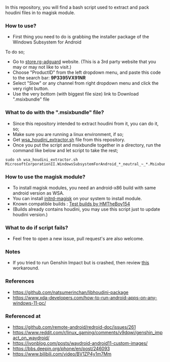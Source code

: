 In this repository, you will find a bash script used to extract and pack houdini files in to magisk module.

### How to use?
- First thing you need to do is grabbing the installer package of the Windows Subsystem for Android

To do so;
- Go to [store.rg-adguard](https://store.rg-adguard.net/) website. (This is a 3rd party website that you may or may not like to visit.)
- Choose "ProductID" from the left dropdown menu, and paste this code to the search bar: **9P3395VX91NR**
- Select "Slow" or any channel from right dropdown menu and click the very right button.
- Use the very bottom (with biggest file size) link to Download ".msixbundle" file

### What to do with the ".msixbundle" file?
- Since this repository intended to extract houdini from it, you can do it, so;
- Make sure you are running a linux environment, if so;
- Get [wsa_houdini_extractor.sh](https://raw.githubusercontent.com/ilhan-athn7/WSA_houdini_A12.1/master/wsa_houdini_extractor.sh) file from this repository.
- Once you put the script and msixbundle together in a directory, run the command like below and let script to take the rest;
```
sudo sh wsa_houdini_extractor.sh MicrosoftCorporationII.WindowsSubsystemForAndroid_*_neutral_~_*.Msixbundle  
```

### How to use the magisk module?
- To install magisk modules, you need an android-x86 build with same android version as WSA.
- You can install [initrd-magisk](https://github.com/HuskyDG/initrd-magisk) on your system to install module.
- Known compatible builds : [Test builds by HMTheBoy154](https://mega.nz/folder/nkYUXTgB#wvQYX938G3RYCzCGexitDg)
- (Builds already contains houdini, you may use this script just to update houdini version.)

### What to do if script fails?
- Feel free to open a new issue, pull request's are also welcome.

### Notes
- If you tried to run Genshin Impact but is crashed, then review [this](https://github.com/ilhan-athn7/WSA_houdini_A12.1/tree/main/GI_affinity_workaround) workaround.

### References
- https://github.com/natsumerinchan/libhoudini-package
- https://www.xda-developers.com/how-to-run-android-apps-on-any-windows-11-pc/

### Referenced at
- https://github.com/remote-android/redroid-doc/issues/261
- https://www.reddit.com/r/linux_gaming/comments/v9dqwi/genshin_impact_on_waydroid/
- https://ivonblog.com/posts/waydroid-android11-custom-images/
- https://bbs.deepin.org/phone/en/post/246093
- https://www.bilibili.com/video/BV1ZP4y1m7Mm
